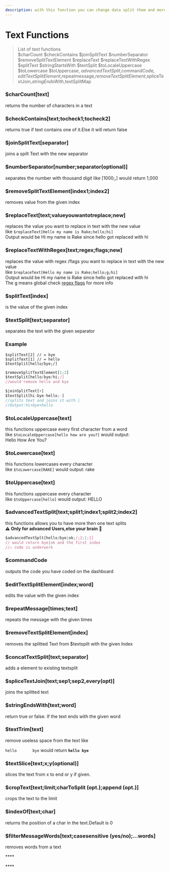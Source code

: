 ```yaml
---
description: with this function you can change data split them and more
---
```


# Text Functions

> List of text functions  
> $charCount $checkContains  $joinSplitText $numberSeparator $removeSplitTextElement $replaceText $replaceTextWithRegex $splitText $stringStartsWith $textSplit $toLocaleUppercase $toLowercase $toUppercase, $advancedTextSplit,$commandCode, $editTextSplitElement,$repeatmessage,$removeTextSplitElement,$spliceTextJoin,$stringEndsWith ,$textSplitMap

### $charCount\[text\]

returns the number of characters in a text

### $checkContains\[text;tocheck1;tocheck2\]

returns true if text contains one of it.Else it will return false

### $joinSplitText\[separator\]

joins a spilt Text with the new separator

### $numberSeparator\[number;separator\(optional\)\]

separates the number with thousand digit like \[1000;,\] would return 1,000

### $removeSplitTextElement\[index1;index2\]

removes value from the given index

### $replaceText\[text;valueyouwantotreplace;new\]

replaces the value you want to replace in text with the new value  
like `$replaceText[Hello my name is Rake;hello;hi]`  
Output would be Hi my name is Rake since hello got replaced with hi

### $replaceTextWithRegex\[text;regex;flags;new\]

replaces the value with regex /flags you want to replace in text with the new value  
like `$replaceText[Hello my name is Rake;hello;g;hi]`  
Output would be Hi my name is Rake since hello got replaced with hi  
The g means global check  [regex flags](https://www.w3schools.com/jsref/jsref_obj_regexp.asp) for more info

###  $splitText\[index\]

is the value of the given index

### $textSplit\[text;separator\]

separates the text with the given separator

### Example

```text
$splitText[2] // = bye
$splitText[1] // = hello
$textSplit[hello/bye;/]
```

```javascript
$removeSplitTextElement[1;2]
$textSplit[hello/bye/hi;/]
//would remove hello and bye
```

```javascript
$joinSplitText[+]
$textSplit[hi-bye-hello;-]
//splits text and joins it with |
//Output:hi+bye+hello 
```

### $toLocaleUppercase\[text\]

this functions uppercase every first character from a word  
like `$toLocaleUppercase[hello how are you?]` would output:  
Hello How Are You?

### $toLowercase\[text\]

this functions lowercases every  character   
like `$toLowercase[RAKE]` would output: rake

### $toUppercase\[text\]

this functions uppercase every  character   
like `$toUppercase[hello]` would output: HELLO

### $advancedTextSplit\[text;split1;index1;split2;index2\]

this functions allows you to have more then one text splits  
**⚠ Only for advanced Users,else your brain** 🤯

```javascript
$advancedTextSplt[hello/bye|ok;/;2;|;1]
// would return bye|ok and the first index
//⚠ code is underwork
```

### $commandCode

outputs the code you have coded on the dashboard

### $editTextSplitElement\[index;word\]

edits the value with the given index

### $repeatMessage\[times;text\]

repeats the message with the given times

### $removeTextSplitElement\[index\]

removes the splitted Text from $textspilt with the given Index

### $concatTextSplit\[text;separator\]

adds a element to existing textsplit

### $spliceTextJoin\[text;sep1;sep2,every\(opt\)\]

joins the splitted text

### $stringEndsWith\[text;word\]

return true or false. If the text ends with the given word

### $textTrim\[text\]

remove useless space from the text like

`hello       bye` would return **`hello bye`**

### **$textSlice\[text;x;y\(optional\)\]**

slices the text from x to end or y if given.

### $cropText\[text;limit;charToSplit \(opt.\);append \(opt.\)\]

crops the text to the limit

### $indexOf\[text;char\]

returns the position of a char in the text.Default is 0

### $filterMessageWords\[text;casesensitive \(yes/no\);...words\]

removes words from a text



\*\*\*\*

\*\*\*\*








